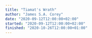 ```yaml
---
title: "Tiamat's Wrath"
author: "James S.A. Corey"
date: "2020-09-12T12:00:00+02:00"
started: "2020-09-12T12:00:00+02:00"
finished: "2020-10-26T12:00:00+01:00"
---
```

